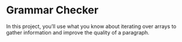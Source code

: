 # Grammar Checker

In this project, you’ll use what you know about iterating over arrays to gather information and improve the quality of a paragraph.
